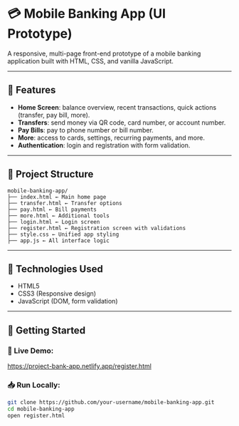 # 💳 Mobile Banking App (UI Prototype)

A responsive, multi-page front-end prototype of a mobile banking application built with HTML, CSS, and vanilla JavaScript.

---

## 🌟 Features

- **Home Screen**: balance overview, recent transactions, quick actions (transfer, pay bill, more).
- **Transfers**: send money via QR code, card number, or account number.
- **Pay Bills**: pay to phone number or bill number.
- **More**: access to cards, settings, recurring payments, and more.
- **Authentication**: login and registration with form validation.

---

## 📁 Project Structure
```
mobile-banking-app/
├── index.html ← Main home page
├── transfer.html ← Transfer options
├── pay.html ← Bill payments
├── more.html ← Additional tools
├── login.html ← Login screen
├── register.html ← Registration screen with validations
├── style.css ← Unified app styling
├── app.js ← All interface logic
``` 
---

## 🔧 Technologies Used

- HTML5
- CSS3 (Responsive design)
- JavaScript (DOM, form validation)

---

## 🚀 Getting Started

### 📌 Live Demo:
https://project-bank-app.netlify.app/register.html

### 📥 Run Locally:

```bash
git clone https://github.com/your-username/mobile-banking-app.git
cd mobile-banking-app
open register.html
